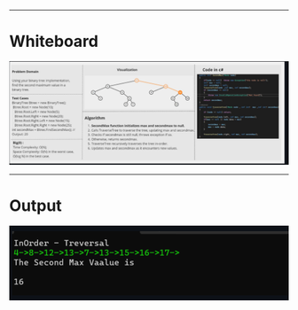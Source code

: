 ﻿
---
# Whiteboard 
![Whiteboard](./Image/MaxSecondValue_Whiteboard.png)

---
# Output 
![Output](./Image/Output_MaxSecondValue.png)